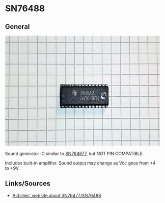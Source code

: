# SN76488

## General

<img src="SN76488.png" width="600" height="360">	

Sound generator IC similar to [SN764877](../SN76477), but NOT PIN COMPATIBLE.

Includes built-in amplifier. Sound output may change as Vcc goes from +4 to +9V.

## Links/Sources

- [Achillies' website about SN76477/SN76488](https://www.achillies.com/Project_files/index.html)

